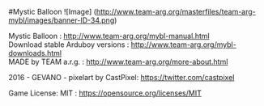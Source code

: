 #Mystic Balloon
![Image]
(http://www.team-arg.org/masterfiles/team-arg-mybl/images/banner-ID-34.png)

Mystic Balloon : http://www.team-arg.org/mybl-manual.html  
Download stable Arduboy versions : http://www.team-arg.org/mybl-downloads.html  
MADE by TEAM a.r.g. : http://www.team-arg.org/more-about.html
 
2016 - GEVANO - pixelart by CastPixel: https://twitter.com/castpixel

Game License: MIT : https://opensource.org/licenses/MIT
